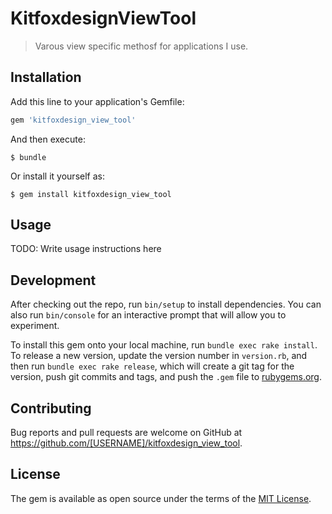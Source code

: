 # KitfoxdesignViewTool

> Varous view specific methosf for applications I use.

## Installation

Add this line to your application's Gemfile:

```ruby
gem 'kitfoxdesign_view_tool'
```

And then execute:

    $ bundle

Or install it yourself as:

    $ gem install kitfoxdesign_view_tool

## Usage

TODO: Write usage instructions here

## Development

After checking out the repo, run `bin/setup` to install dependencies. You can also run `bin/console` for an interactive prompt that will allow you to experiment.

To install this gem onto your local machine, run `bundle exec rake install`. To release a new version, update the version number in `version.rb`, and then run `bundle exec rake release`, which will create a git tag for the version, push git commits and tags, and push the `.gem` file to [rubygems.org](https://rubygems.org).

## Contributing

Bug reports and pull requests are welcome on GitHub at https://github.com/[USERNAME]/kitfoxdesign_view_tool.

## License

The gem is available as open source under the terms of the [MIT License](https://opensource.org/licenses/MIT).
